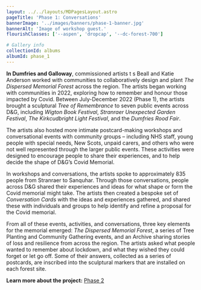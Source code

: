```yaml
---
layout: ../../layouts/MDPagesLayout.astro
pageTitle: 'Phase 1: Conversations'
bannerImage: '../images/banners/phase-1-banner.jpg'
bannerAlt: 'Image of workshop guest.'
flourishClasses: ['--aspen', 'dropcap', '--dc-forest-700']

# Gallery info
collectionId: albums
albumId: phase_1
---
```

__In Dumfries and Galloway__, commissioned artists t s Beall and Katie Anderson worked with communities to collaboratively design and plant <i>The Dispersed Memorial Forest</i> across the region. The artists began working with communities in 2022, exploring how to remember and honour those impacted by Covid. Between July-December 2022 (Phase 1), the artists brought a sculptural <i>Tree of Remembrance</i> to seven public events across D&G, including <i>Wigton Book Festival</i>, <i>Stranraer Unexpected Garden Festival</i>, <i>The Kirkcudbright Light Festival</i>, and the <i>Dumfries Rood Fair</i>.

The artists also hosted more intimate postcard-making workshops and conversational events with community groups – including NHS staff, young people with special needs, New Scots, unpaid carers, and others who were not well represented through the larger public events.  These activities were designed to encourage people to share their experiences, and to help decide the shape of D&G’s Covid Memorial.

In workshops and conversations, the artists spoke to approximately 835 people from Stranraer to Sanquhar. Through those conversations, people across D&G shared their experiences and ideas for what shape or form the Covid memorial might take. The artists then created a bespoke set of <i>Conversation Cards</i> with the ideas and experiences gathered, and shared these with individuals and groups to help identify and refine a proposal for the Covid memorial.

From all of these events, activities, and conversations, three key elements for the memorial emerged: <i>The Dispersed Memorial Forest</i>, a series of Tree Planting and Community Gathering events, and an Archive sharing stories of loss and resilience from across the region. The artists asked what people wanted to remember about lockdown, and what they wished they could forget or let go off. Some of their answers, collected as a series of postcards, are inscribed into the sculptural markers that are installed on each forest site.

<b>Learn more about the project:</b> <a href="../../about/phase-2">Phase 2</a>
